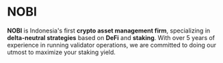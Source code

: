 # NOBI 
**NOBI** is Indonesia's first **crypto asset management firm**, specializing in **delta-neutral strategies** based on **DeFi** and **staking**. With over 5 years of experience in running validator operations, we are committed to doing our utmost to maximize your staking yield.

